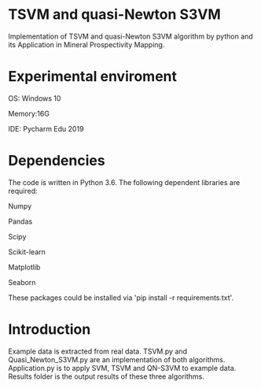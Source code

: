 # TSVM and quasi-Newton S3VM
Implementation of TSVM and quasi-Newton S3VM algorithm by python and its Application in Mineral Prospectivity Mapping.

# Experimental enviroment
OS: Windows 10

Memory:16G

IDE: Pycharm Edu 2019

# Dependencies
The code is written in Python 3.6. The following dependent libraries are required:

Numpy

Pandas

Scipy

Scikit-learn

Matplotlib

Seaborn

These packages could be installed via 'pip install -r requirements.txt'.

# Introduction
Example data is extracted from real data. TSVM.py and Quasi_Newton_S3VM.py are an implementation of both algorithms.
Application.py is to apply SVM, TSVM and QN-S3VM to example data. Results folder is the output results of these three algorithms.
